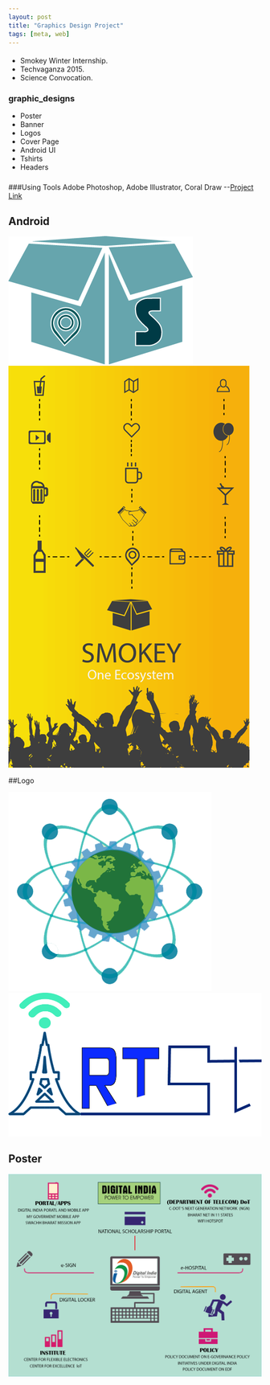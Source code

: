 ```yaml
---
layout: post
title: "Graphics Design Project"
tags: [meta, web]
---
```


####
- Smokey Winter Internship.
- Techvaganza 2015.
- Science Convocation.
####
### graphic_designs
- Poster
- Banner
- Logos
- Cover Page
- Android UI
- Tshirts
- Headers
###
###Using Tools Adobe Photoshop, Adobe Illustrator, Coral Draw
--[Project Link](https://github.com/rahulworld/graphic_designs)
## Android 
![rahulworld](/assets/image/logofeb1.png)
![rahulworld](/assets/image/splash2feb.png)

##Logo

![rahulworld](/assets/image/IMG-20150823-WA0001.png)
![rahulworld](/assets/image/r14.jpg)



## Poster

![rahulworld](/assets/image/digi4.png)